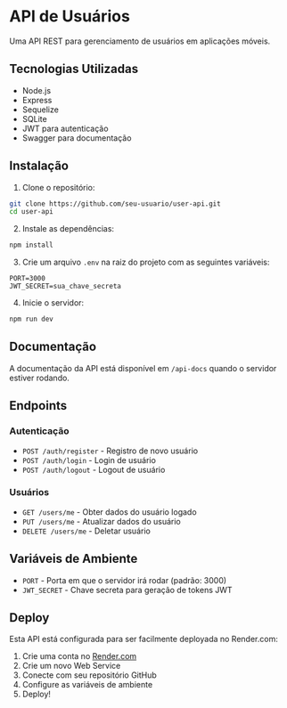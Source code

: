 # API de Usuários

Uma API REST para gerenciamento de usuários em aplicações móveis.

## Tecnologias Utilizadas

- Node.js
- Express
- Sequelize
- SQLite
- JWT para autenticação
- Swagger para documentação

## Instalação

1. Clone o repositório:
```bash
git clone https://github.com/seu-usuario/user-api.git
cd user-api
```

2. Instale as dependências:
```bash
npm install
```

3. Crie um arquivo `.env` na raiz do projeto com as seguintes variáveis:
```
PORT=3000
JWT_SECRET=sua_chave_secreta
```

4. Inicie o servidor:
```bash
npm run dev
```

## Documentação

A documentação da API está disponível em `/api-docs` quando o servidor estiver rodando.

## Endpoints

### Autenticação

- `POST /auth/register` - Registro de novo usuário
- `POST /auth/login` - Login de usuário
- `POST /auth/logout` - Logout de usuário

### Usuários

- `GET /users/me` - Obter dados do usuário logado
- `PUT /users/me` - Atualizar dados do usuário
- `DELETE /users/me` - Deletar usuário

## Variáveis de Ambiente

- `PORT` - Porta em que o servidor irá rodar (padrão: 3000)
- `JWT_SECRET` - Chave secreta para geração de tokens JWT

## Deploy

Esta API está configurada para ser facilmente deployada no Render.com:

1. Crie uma conta no [Render.com](https://render.com)
2. Crie um novo Web Service
3. Conecte com seu repositório GitHub
4. Configure as variáveis de ambiente
5. Deploy! 